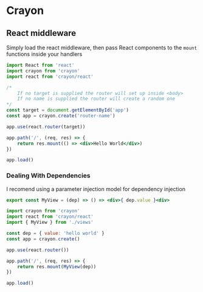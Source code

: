 # Crayon
## React middleware

Simply load the react middleware, then pass React components to the `mount` functions inside your handlers

```jsx
import React from 'react'
import crayon from 'crayon'
import react from 'crayon/react'

/*
    If no target is supplied the router will set up inside <body>
    If no name is supplied the router will create a random one
*/
const target = document.getElementById('app')
const app = crayon.create('router-name') 

app.use(react.router(target))

app.path('/', (req, res) => {
    return res.mount(() => <div>Hello World</div>)
})

app.load()
```

### Dealing With Dependencies

I recomend using a parameter injection model for dependency injection

```jsx
export const MyView = (dep) => () => <div>{ dep.value }<div>
```

```javascript
import crayon from 'crayon'
import react from 'crayon/react'
import { MyView } from './views'

const dep = { value: 'hello world' }
const app = crayon.create()

app.use(react.router())

app.path('/', (req, res) => {
    return res.mount(MyView(dep))
})

app.load()
```
